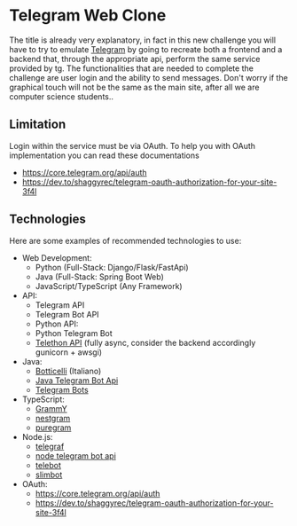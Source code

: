 # Telegram Web Clone
The title is already very explanatory, in fact in this new challenge you will have to try to emulate [Telegram](https://web.telegram.im/) by going to recreate both a frontend and a backend that, through the appropriate api, perform the same service provided by tg. The functionalities that are needed to complete the challenge are user login and the ability to send messages. Don't worry if the graphical touch will not be the same as the main site, after all we are computer science students..

## Limitation
Login within the service must be via OAuth. To help you with OAuth implementation you can read these documentations 
* https://core.telegram.org/api/auth
* https://dev.to/shaggyrec/telegram-oauth-authorization-for-your-site-3f4l

## Technologies
Here are some examples of recommended technologies to use:
* Web Development:
  * Python (Full-Stack: Django/Flask/FastApi)
  * Java (Full-Stack: Spring Boot Web)
  * JavaScript/TypeScript (Any Framework)
* API:
    * Telegram API
    * Telegram Bot API
    * Python API:
    * Python Telegram Bot
    * [Telethon API](https://docs.telethon.dev/en/v2/) (fully async, consider the backend accordingly gunicorn + awsgi)
* Java:
    * [Botticelli](https://github.com/Jaeger87/Botticelli) (Italiano)
    * [Java Telegram Bot Api](https://github.com/pengrad/java-telegram-bot-api)
    * [Telegram Bots](https://github.com/rubenlagus/TelegramBots)
* TypeScript:
    * [GrammY](https://github.com/grammyjs/grammY)
    * [nestgram](https://github.com/Degreet/nestgram)
    * [puregram](https://github.com/nitreojs/puregram)
* Node.js:
    * [telegraf](https://github.com/telegraf/telegraf)
    * [node telegram bot api](https://github.com/yagop/node-telegram-bot-api)
    * [telebot](https://github.com/mullwar/telebot)
    * [slimbot](https://github.com/edisonchee/slimbot)
* OAuth:
    * https://core.telegram.org/api/auth
    * https://dev.to/shaggyrec/telegram-oauth-authorization-for-your-site-3f4l

